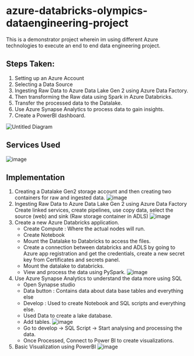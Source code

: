 # azure-databricks-olympics-dataengineering-project
This is a demonstrator project wherein im using different Azure technologies to execute an end to end data engineering project.
## Steps Taken:
1. Setting up an Azure Account
2. Selecting a Data Source
3. Ingesting Raw Data to Azure Data Lake Gen 2 using Azure Data Factory.
4. Then transforming the Raw data using Spark in Azure Databricks.
5. Transfer the processed data to the Datalake.
6. Use Azure Synapse Analytics to process data to gain insights.
7. Create a PowerBI dashboard.

![Untitled Diagram](https://github.com/Gonsudev/azure-olympics/assets/34743726/a3c198b9-56f5-444f-9ec9-8fef7dfec53a)

## Services Used
![image](https://github.com/Gonsudev/azure-olympics/assets/34743726/85972cbd-5a26-4b24-b7f3-5777e3c4de04)

## Implementation
1. Creating a Datalake Gen2 storage account and then creating two containers for raw and ingested data.
   ![image](https://github.com/Gonsudev/azure-olympics/assets/34743726/8d267305-4f62-4587-b691-a83f2df47b03)
2. Ingesting Raw Data to Azure Data Lake Gen 2 using Azure Data Factory
   Create linked services, create pipelines, use copy data, select the source (web) and sink (Raw storage container in ADLS)
   ![image](https://github.com/Gonsudev/azure-olympics/assets/34743726/d567c803-68f1-4f32-a0d0-1beea9f8f212)
3. Create a new Azure Databricks application.
   * Create Compute : Where the actual nodes will run.
   * Create Notebook
   * Mount the Datalake to Databricks to access the files.
   * Create a connection between databricks and ADLS by going to Azure app registration and get the credentials, create a new secret key from Certificates and secrets panel.
   * Mount the datalake to databricks.
   * View and process the data using PySpark.
   ![image](https://github.com/Gonsudev/azure-olympics/assets/34743726/0ef51132-7301-4549-b400-3ea00d8e08c5)
4. Use Azure Synapse Analytics to understand the data more using SQL
   * Open Synapse studio
   * Data button : Contains data about data base tables and everything else
   * Develop : Used to create Notebook and SQL scripts and everything else.
   * Used Data to create a lake database.
   * Add tables.
     ![image](https://github.com/Gonsudev/azure-olympics/assets/34743726/ae9e554d-424b-4f24-97ea-3417d38810e8)
   * Go to develop -> SQL Script -> Start analysing and processing the data.
   * Once Processed, Connect to Power BI to create visualizations.
5. Basic Visualization using PowerBI
   ![image](https://github.com/Gonsudev/azure-olympics/assets/34743726/8f8edf1f-f44c-45fc-bc3b-9384e61a589c)




   

